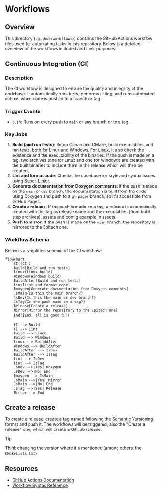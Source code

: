 <!-- TODO: move to wiki -->

# Workflows

## Overview

This directory (`.github/workflows/`) contains the GitHub Actions workflow files used for automating tasks in this repository. Below is a detailed overview of the workflows included and their purposes.

## Continuous Integration (CI)

### Description

The CI workflow is designed to ensure the quality and integrity of the codebase. It automatically runs tests, performs linting, and runs automated actions when code is pushed to a branch or tag.

### Trigger Events

- `push`: Runs on every push to `main` or any branch or to a tag.

### Key Jobs

1. **Build (and run tests)**: Setup Conan and CMake, build executables, and run tests, both for Linux and Windows. For Linux, it also check the existence and the executability of the binaries. If the push is made on a tag, two archives (one for Linux and one for Windows) are created with the built binaries to include them in the release which will then be created.
2. **Lint and format code**: Checks the codebase for style and syntax issues using [Super-Linter](https://github.com/super-linter/super-linter).
3. **Generate documentation from Doxygen comments**: If the push is made on the `main` or `dev` branch, the documentation is built from the code using Doxygen and push to a `gh-pages` branch, so it's accessible from GitHub Pages.
4. **Create a release**: If the push is made on a tag, a release is automatically created with the tag as release name and the executables (from build step archives), assets and config example in assets.
5. **Push to mirror**: If the push is made on the `main` branch, the repository is mirrored to the Epitech one.

### Workflow Schema

Below is a simplified schema of the CI workflow:

```mermaid
flowchart
    CI([CI])
    Build[Build and run tests]
    Linux(Linux build)
    Windows(Windows build)
    BuildAfter[Build and run tests]
    Lint[Lint and format code]
    Doxygen[Generate documentation from Doxygen comments]
    IsMain{Is this the main branch?}
    IsDev{Is this the main or dev branch?}
    IsTag{Is the push made on a tag?}
    Release[Create a release]
    Mirror[Mirror the repository to the Epitech one]
    End([End, all is good 👌])

    CI --> Build
    CI --> Lint
    Build --> Linux
    Build --> Windows
    Linux --> BuildAfter
    Windows --> BuildAfter
    BuildAfter --> IsDev
    BuildAfter --> IsTag
    Lint --> IsDev
    Lint --> IsTag
    IsDev -->|Yes| Doxygen
    IsDev -->|No| End
    Doxygen --> IsMain
    IsMain -->|Yes| Mirror
    IsMain -->|No| End
    IsTag -->|Yes| Release
    Mirror --> End
```

## Create a release

To create a release, create a tag named following the [Semantic Versioning](https://semver.org) format and push it. The workflows will be triggered, also the "Create a release" one, which will create a GitHub release.

> [!TIP]
> Think changing the version where it's mentioned (among others, the `CMakeLists.txt`)

## Resources
- [GitHub Actions Documentation](https://docs.github.com/en/actions)
- [Workflow Syntax Reference](https://docs.github.com/en/actions/writing-workflows/workflow-syntax-for-github-actions)
